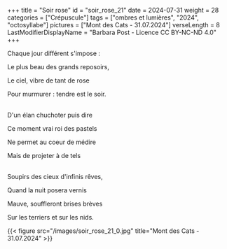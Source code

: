+++
title = "Soir rose"
id = "soir_rose_21"
date = 2024-07-31
weight = 28
categories = ["Crépuscule"]
tags = ["ombres et lumières", "2024", "octosyllabe"]
pictures = ["Mont des Cats - 31.07.2024"]
verseLength = 8
LastModifierDisplayName = "Barbara Post - Licence CC BY-NC-ND 4.0"
+++

Chaque jour différent s'impose :

Le plus beau des grands reposoirs,

Le ciel, vibre de tant de rose

Pour murmurer : tendre est le soir.

 \
D'un élan chuchoter puis dire

Ce moment vrai roi des pastels

Ne permet au coeur de médire

Mais de projeter à de tels

 \
Soupirs des cieux d'infinis rêves,

Quand la nuit posera vernis

Mauve, souffleront brises brèves

Sur les terriers et sur les nids.

{{< figure src="/images/soir_rose_21_0.jpg" title="Mont des Cats - 31.07.2024" >}}
